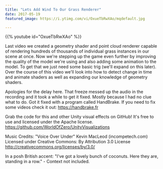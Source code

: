 ```yaml
---
title: "Lets Add Wind To Our Grass Renderer"
date: 2017-05-19
featured_image: https://i.ytimg.com/vi/OxueTbRwXAo/mqdefault.jpg

---
```


{{% youtube id="OxueTbRwXAo" %}}

Last video we created a geometry shader and point cloud renderer capable of rendering hundreds of thousands of individual grass instances in our scene at once. Now we're stepping up the game even further by improving the quality of the model we're using and also adding some animation to the model. To get that we just need some basic trig (we'll expand on this later). Over the course of this video we'll look into how to detect change in time and animate shaders as well as expanding our knowledge of geometry shaders.

Apologies for the delay here. That freeze messed up the audio in the recording and it took a while to get it fixed. Mostly because I had no clue what to do. Got it fixed with a program called HandBrake. If you need to fix some videos check it out: https://handbrake.fr

Grab the code for this and other Unity visual effects on GitHub! It's free to use and licensed under the Apache license. https://github.com/WorldOfZero/UnityVisualizations

Music Credits:
"Voice Over Under" Kevin MacLeod (incompetech.com)
Licensed under Creative Commons: By Attribution 3.0 License
http://creativecommons.org/licenses/by/3.0/


In a posh British accent: "I've got a lovely bunch of coconuts. Here they are, standing in a row." - Context not included.